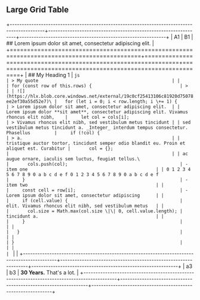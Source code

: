 ## Large Grid Table

+--------------------------------------------------------------------------------------------+----------------------------------------------------------------+-------------------------------------------------------------+
| A1                                                                                         | B1                                                             | ## Lorem ipsum dolor sit amet, consectetur adipiscing elit. |
+============================================================================================+================================================================+=============================================================+
| ## My Heading 1                                                                            | ```js                                                          | > My quote                                                  |
|                                                                                            | for (const row of this.rows) {                                 | >                                                           |
| ![](https://hlx.blob.core.windows.net/external/19c0cf25413106c81920d75078ee2ef30a55d52e7)\ |   for (let i = 0; i < row.length; i \+= 1) {                   | > Lorem ipsum dolor sit amet, consectetur adipiscing elit.  |
| Lorem ipsum dolor **sit amet**, consectetur adipiscing elit. Vivamus rhoncus elit nibh,    |     let col = cols[i];                                         | > Vivamus rhoncus elit nibh, sed vestibulum metus tincidunt |
| sed vestibulum metus tincidunt a. _Integer_ interdum tempus consectetur. Phasellus         |     if (!col) {                                                | > a.                                                        |
| tristique auctor tortor, tincidunt semper odio blandit eu. Proin et aliquet est. Curabitur |       col = {};                                                |                                                             |
| ac augue ornare, iaculis sem luctus, feugiat tellus.\                                      |       cols.push(col);                                          | -   item one                                                |
| 0 1 2 3 4 5 6 7 8 9 0 a b c d e f 0 1 2 3 4 5 6 7 8 9 0 a b c d e f                        |     }                                                          | -   item two                                                |
|                                                                                            |     const cell = row[i];                                       | -   Lorem ipsum dolor sit amet, consectetur adipiscing      |
|                                                                                            |     if (cell.value) {                                          |     elit. Vivamus rhoncus elit nibh, sed vestibulum metus   |
|                                                                                            |       col.size = Math.max(col.size \|\| 0, cell.value.length); |     tincidunt a.                                            |
|                                                                                            |     }                                                          |                                                             |
|                                                                                            |   }                                                            |                                                             |
|                                                                                            | }                                                              |                                                             |
|                                                                                            | ```                                                            |                                                             |
+--------------------------------------------------------------------------------------------+----------------------------------------------------------------+-------------------------------------------------------------+
| a3                                                                                         | b3                                                             | **30 Years.** That's a lot.                                 |
+--------------------------------------------------------------------------------------------+----------------------------------------------------------------+-------------------------------------------------------------+
